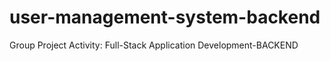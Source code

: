 # user-management-system-backend
Group Project Activity: Full-Stack Application Development-BACKEND
